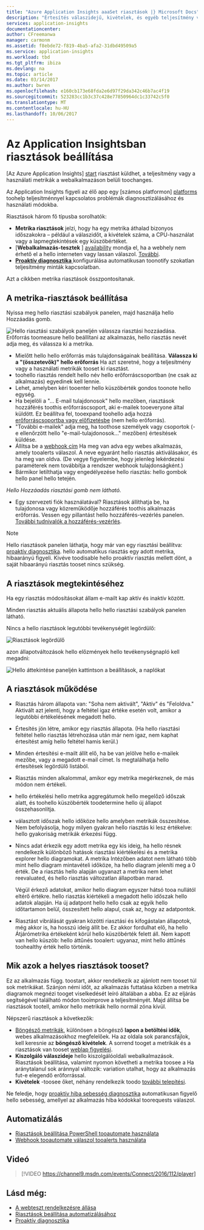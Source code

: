 ```yaml
---
title: "Azure Application Insights aaaSet riasztások |} Microsoft Docs"
description: "Értesítés válaszidejű, kivételek, és egyéb teljesítmény vagy a webalkalmazás használatának változásairól."
services: application-insights
documentationcenter: 
author: CFreemanwa
manager: carmonm
ms.assetid: f8ebde72-f819-4ba5-afa2-31dbd49509a5
ms.service: application-insights
ms.workload: tbd
ms.tgt_pltfrm: ibiza
ms.devlang: na
ms.topic: article
ms.date: 03/14/2017
ms.author: bwren
ms.openlocfilehash: e160cb173e68fda2e6d97f29da342c46b7ac4f19
ms.sourcegitcommit: 523283cc1b3c37c428e77850964dc1c33742c5f0
ms.translationtype: MT
ms.contentlocale: hu-HU
ms.lasthandoff: 10/06/2017
---
```

# <a name="set-alerts-in-application-insights"></a>Az Application Insightsban riasztások beállítása
[Az Azure Application Insights] [ start] riasztást küldhet, a teljesítmény vagy a használati metrikák a webalkalmazáson belüli toochanges. 

Az Application Insights figyeli az élő app egy [számos platformon] [ platforms] toohelp teljesítménnyel kapcsolatos problémák diagnosztizálásához és használati módokba.

Riasztások három fő típusba sorolhatók:

* **Metrika riasztások** jelzi, hogy ha egy metrika áthalad bizonyos időszakokra – például a válaszidőt, a kivételek száma, a CPU-használat vagy a lapmegtekintések egy küszöbértéket. 
* [**Webalkalmazás-tesztek** ] [ availability] mondja el, ha a webhely nem érhető el a hello interneten vagy lassan válaszol. [További][availability].
* [**Proaktív diagnosztika** ](app-insights-proactive-diagnostics.md) konfigurálása automatikusan toonotify szokatlan teljesítmény minták kapcsolatban.

Azt a cikkben metrika riasztások összpontosítanak.

## <a name="set-a-metric-alert"></a>A metrika-riasztások beállítása
Nyissa meg hello riasztási szabályok panelen, majd használja hello Hozzáadás gomb. 

![Hello riasztási szabályok paneljén válassza riasztási hozzáadása. Erőforrás toomeasure hello beállítani az alkalmazás, hello riasztás nevét adja meg, és válassza ki a metrika.](./media/app-insights-alerts/01-set-metric.png)

* Mielőtt hello hello erőforrás más tulajdonságainak beállítása. **Válassza ki a "(összetevők)" hello erőforrás** Ha azt szeretné, hogy a teljesítmény vagy a használati metrikák tooset ki riasztást.
* toohello riasztás rendelt hello név hello erőforráscsoportban (ne csak az alkalmazás) egyedinek kell lennie.
* Lehet, amelyben kéri tooenter hello küszöbérték gondos toonote hello egység.
* Ha bejelöli a "... E-mail tulajdonosok" hello mezőben, riasztások hozzáférés toothis erőforráscsoport, aki e-mailek tooeveryone által küldött. Ez beállítva fel, tooexpand toohello adja hozzá [erőforráscsoportba vagy előfizetésbe](app-insights-resources-roles-access-control.md) (nem hello erőforrás).
* "További e-mailek" adja meg, ha toothose személyek vagy csoportok (-e ellenőrzött hello "e-mail-tulajdonosok..." mezőben) értesítések küldése. 
* Állítsa be a [webhook cím](../monitoring-and-diagnostics/insights-webhooks-alerts.md) Ha meg van adva egy webes alkalmazás, amely tooalerts válaszol. A neve egyaránt hello riasztás aktiválásakor, és ha meg van oldva. (De vegye figyelembe, hogy jelenleg lekérdezési paraméterek nem továbbítja a rendszer webhook tulajdonságként.)
* Bármikor letilthatja vagy engedélyezése hello riasztás: hello gombok hello panel hello tetején.

*Hello Hozzáadás riasztási gomb nem látható.* 

* Egy szervezeti fiók használatával? Riasztások állíthatja be, ha tulajdonosa vagy közreműködője hozzáférés toothis alkalmazás erőforrás. Vessen egy pillantást hello hozzáférés-vezérlés panelen. [További tudnivalók a hozzáférés-vezérlés][roles].

> [!NOTE]
> Hello riasztások panelen láthatja, hogy már van egy riasztási beállítva: [proaktív diagnosztika](app-insights-proactive-failure-diagnostics.md). hello automatikus riasztás egy adott metrika, hibaarányú figyeli. Kivéve toodisable hello proaktív riasztás mellett dönt, a saját hibaarányú riasztás tooset nincs szükség. 
> 
> 

## <a name="see-your-alerts"></a>A riasztások megtekintéséhez
Ha egy riasztás módosításokat állam e-mailt kap aktív és inaktív között. 

Minden riasztás aktuális állapota hello hello riasztási szabályok panelen látható.

Nincs a hello riasztások legutóbbi tevékenységét legördülő:

![Riasztások legördülő](./media/app-insights-alerts/010-alert-drop.png)

azon állapotváltozások hello előzmények hello tevékenységnapló kell megadni:

![Hello áttekintése paneljén kattintson a beállítások, a naplókat](./media/app-insights-alerts/09-alerts.png)

## <a name="how-alerts-work"></a>A riasztások működése
* Riasztás három állapota van: "Soha nem aktivált", "Aktív" és "Feloldva." Aktivált azt jelenti, hogy a feltétel igaz értéke esetén volt, amikor a legutóbbi értékelésének megadott hello.
* Értesítés jön létre, amikor egy riasztás állapota. (Ha hello riasztási feltétel hello riasztás létrehozása után már nem igaz, nem kaphat értesítést amíg hello feltétel hamis kerül.)
* Minden értesítési e-mailt állít elő, ha be van jelölve hello e-mailek mezőbe, vagy a megadott e-mail címet. Is megtalálhatja hello értesítések legördülő listából.
* Riasztás minden alkalommal, amikor egy metrika megérkeznek, de más módon nem értékeli.
* hello értékelési hello metrika aggregátumok hello megelőző időszak alatt, és toohello küszöbérték toodetermine hello új állapot összehasonlítja.
* választott időszak hello időköze hello amelyben metrikák összesítése. Nem befolyásolja, hogy milyen gyakran hello riasztás ki lesz értékelve: hello gyakoriság metrikák érkezési függ.
* Nincs adat érkezik egy adott metrika egy kis ideig, ha hello résnek rendelkezik különböző hatások riasztási kiértékelési és a metrika explorer hello diagramokat. A metrika Intézőben adatot nem látható több mint hello diagram mintavételi időköze, ha hello diagram jeleníti meg a 0 érték. De a riasztás hello alapján ugyanazt a metrika nem lehet reevaluated, és hello riasztás változatlan állapotban marad. 
  
    Végül érkező adatokat, amikor hello diagram egyszer hátsó tooa nullától eltérő értékre. hello riasztás kiértékeli a megadott hello időszak hello adatok alapján. Ha új adatpont hello hello csak az egyik hello időtartamon belül, összesített hello alapul, csak az, hogy az adatpontok.
* Riasztást vibrálását gyakran közötti riasztási és kifogástalan állapotok, még akkor is, ha hosszú ideig állít be. Ez akkor fordulhat elő, ha hello Átjárómetrika értékeként körül hello küszöbérték felett áll. Nem kapott van hello küszöb: hello áttűnés tooalert: ugyanaz, mint hello áttűnés toohealthy érték hello történik.

## <a name="what-are-good-alerts-tooset"></a>Mik azok a helyes riasztások tooset?
Ez az alkalmazás függ. toostart, akkor rendelkezik az ajánlott nem tooset túl sok metrikákat. Szánjon némi időt, az alkalmazás futtatása közben a metrika diagramok megnézi tooget viselkedését leíró általában a abba. Ez az eljárás segítségével található módon tooimprove a teljesítményét. Majd állítsa be riasztások tootell, amikor hello metrikák hello normál zóna kívül. 

Népszerű riasztások a következők:

* [Böngésző metrikák][client], különösen a böngésző **lapon a betöltési idők**, webes alkalmazásokhoz megfelelőek. Ha az oldala sok parancsfájlok, kell keresnie az **böngésző kivételek**. A sorrend tooget a metrikák és a riasztások van tooset [weblap figyelési][client].
* **Kiszolgáló válaszideje** hello kiszolgálóoldali webalkalmazások. Riasztások beállítása, valamint nyomon követheti a metrika toosee a Ha aránytalanul sok aránnyal változik: variation utalhat, hogy az alkalmazás fut-e elegendő erőforrással. 
* **Kivételek** -toosee őket, néhány rendelkezik toodo [további telepítési](app-insights-asp-net-exceptions.md).

Ne feledje, hogy [proaktív hiba sebesség diagnosztika](app-insights-proactive-failure-diagnostics.md) automatikusan figyelő hello sebesség, amellyel az alkalmazás hiba kódokkal toorequests válaszol. 

## <a name="automation"></a>Automatizálás
* [Riasztások beállítása PowerShell tooautomate használata](app-insights-powershell-alerts.md)
* [Webhook tooautomate válaszol tooalerts használata](../monitoring-and-diagnostics/insights-webhooks-alerts.md)

## <a name="video"></a>Videó

> [!VIDEO https://channel9.msdn.com/events/Connect/2016/112/player]

## <a name="see-also"></a>Lásd még:
* [A webteszt rendelkezésre állása](app-insights-monitor-web-app-availability.md)
* [Riasztások beállítása automatizálásához](app-insights-powershell-alerts.md)
* [Proaktív diagnosztika](app-insights-proactive-diagnostics.md) 

<!--Link references-->

[availability]: app-insights-monitor-web-app-availability.md
[client]: app-insights-javascript.md
[platforms]: app-insights-platforms.md
[roles]: app-insights-resources-roles-access-control.md
[start]: app-insights-overview.md

